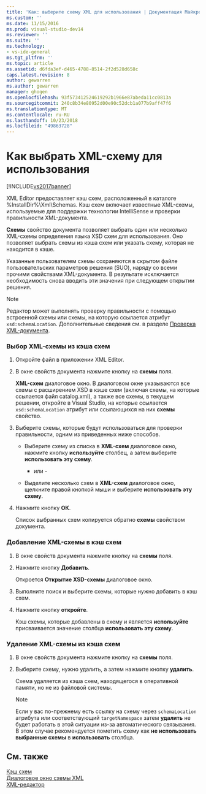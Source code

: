 ```yaml
---
title: 'Как: выберите схему XML для использования | Документация Майкрософт'
ms.custom: ''
ms.date: 11/15/2016
ms.prod: visual-studio-dev14
ms.reviewer: ''
ms.suite: ''
ms.technology:
- vs-ide-general
ms.tgt_pltfrm: ''
ms.topic: article
ms.assetid: d6fda3ef-d465-4788-8514-2f2d528d658c
caps.latest.revision: 8
author: gewarren
ms.author: gewarren
manager: ghogen
ms.openlocfilehash: 93f573412524619292b1966e87abeda11cc0813a
ms.sourcegitcommit: 240c8b34e80952d00e90c52dcb1a077b9aff47f6
ms.translationtype: MT
ms.contentlocale: ru-RU
ms.lasthandoff: 10/23/2018
ms.locfileid: "49863728"
---
```

# <a name="how-to-select-the-xml-schemas-to-use"></a>Как выбрать XML-схему для использования
[!INCLUDE[vs2017banner](../includes/vs2017banner.md)]

  
XML Editor предоставляет кэш схем, расположенный в каталоге %InstallDir%\Xml\Schemas. Кэш схем включает известные XML-схемы, используемые для поддержки технологии IntelliSense и проверки правильности XML-документа.  
  
 **Схемы** свойство документа позволяет выбрать один или несколько XML-схемы определения языка XSD схем для использования. Оно позволяет выбрать схемы из кэша схем или указать схему, которая не находится в кэше.  
  
 Указанные пользователем схемы сохраняются в скрытом файле пользовательских параметров решения (SUO), наряду со всеми прочими свойствами XML-документа. В результате исключается необходимость снова вводить эти значения при следующем открытии решения.  
  
> [!NOTE]
>  Редактор может выполнять проверку правильности с помощью встроенной схемы или схемы, на которую ссылается атрибут `xsd:schemaLocation`. Дополнительные сведения см. в разделе [Проверка XML-документа](../xml-tools/xml-document-validation.md).  
  
### <a name="to-select-an-xml-schema-from-the-schema-cache"></a>Выбор XML-схемы из кэша схем  
  
1. Откройте файл в приложении XML Editor.  
  
2. В окне свойств документа нажмите кнопку на **схемы** поля.  
  
    **XML-схем** диалоговое окно. В диалоговом окне указываются все схемы с расширением XSD в кэше схем (включая схемы, на которые ссылается файл catalog.xml), а также все схемы, в текущем решении, откройте в Visual Studio, на которые ссылается `xsd:schemaLocation` атрибут или ссылающихся на них **схемы** свойство.  
  
3. Выберите схемы, которые будут использоваться для проверки правильности, одним из приведенных ниже способов.  
  
   - Выберите схему из списка в **XML-схем** диалоговое окно, нажмите кнопку **используйте** столбец, а затем выберите **использовать эту схему**.  
  
     - или -  
  
   - Выделите несколько схем в **XML-схем** диалоговое окно, щелкните правой кнопкой мыши и выберите **использовать эту схему**.  
  
4. Нажмите кнопку **ОК**.  
  
    Список выбранных схем копируется обратно **схемы** свойством документа.  
  
### <a name="to-add-an-xml-schema-to-the-schema-cache"></a>Добавление XML-схемы в кэш схем  
  
1.  В окне свойств документа нажмите кнопку на **схемы** поля.  
  
2.  Нажмите кнопку **Добавить**.  
  
     Откроется **Открытие XSD-схемы** диалоговое окно.  
  
3.  Выполните поиск и выберите схемы, которые нужно добавить в кэш схем.  
  
4.  Нажмите кнопку **откройте**.  
  
     Кэш схемы, которые добавлены в схему и является **используйте** присваивается значение столбца **использовать эту схему**.  
  
### <a name="to-delete-an-xml-schema-from-the-schema-cache"></a>Удаление XML-схемы из кэша схем  
  
1.  В окне свойств документа нажмите кнопку на **схемы** поля.  
  
2.  Выберите схему, нужно удалить, а затем нажмите кнопку **удалить**.  
  
     Схема удаляется из кэша схем, находящегося в оперативной памяти, но не из файловой системы.  
  
    > [!NOTE]
    >  Если у вас по-прежнему есть ссылку на схему через `schemaLocation` атрибута или соответствующий `targetNamespace` затем **удалить** не будет работать в этой ситуации из-за автоматического связывания. В этом случае рекомендуется пометить схему как **не использовать выбранные схемы** в **использовать** столбца.  
  
## <a name="see-also"></a>См. также  
 [Кэш схем](../xml-tools/schema-cache.md)   
 [Диалоговое окно схемы XML](../xml-tools/xml-schemas-dialog-box.md)   
 [XML-редактор](../xml-tools/xml-editor.md)



